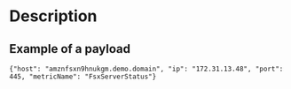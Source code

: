 # Description

## Example of a payload

```{"host": "amznfsxn9hnukgm.demo.domain", "ip": "172.31.13.48", "port": 445, "metricName": "FsxServerStatus"}```

